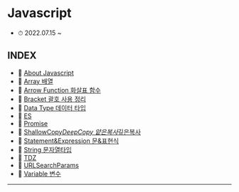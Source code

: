 # Javascript

- ⏱ 2022.07.15 ~

## INDEX

- 📌 [About Javascript](https://github.com/YooJinRa/til/tree/main/Javascript/AboutJavascript.md)
- 📌 [Array 배열](https://github.com/YooJinRa/til/blob/main/Javascript/Array.md)
- 📌 [Arrow Function 화살표 함수](https://github.com/YooJinRa/til/blob/main/Javascript/ArrowFunction.md)
- 📌 [Bracket 괄호 사용 정리](https://github.com/YooJinRa/til/blob/main/Javascript/Bracket.md)
- 📌 [Data Type 데이터 타입](https://github.com/YooJinRa/til/blob/main/Javascript/DataType.md)
- 📌 [ES](https://github.com/YooJinRa/til/tree/main/Javascript/ES.md)
- 📌 [Promise](https://github.com/YooJinRa/til/tree/main/Javascript/Promise.md)
- 📌 [ShallowCopy*DeepCopy 얕은복사*깊은복사](https://github.com/YooJinRa/til/blob/main/Javascript/ShallowCopy_DeepCopy.md)
- 📌 [Statement&Expression 문&표현식](https://github.com/YooJinRa/til/blob/main/Javascript/Statement.md)
- 📌 [String 문자열타입](https://github.com/YooJinRa/til/blob/main/Javascript/String.md)
- 📌 [TDZ](https://github.com/YooJinRa/til/blob/main/Javascript/TDZ.md)
- 📌 [URLSearchParams](https://github.com/YooJinRa/til/blob/main/Javascript/URLSearchParams.md)
- 📌 [Variable 변수](https://github.com/YooJinRa/til/blob/main/Javascript/Variable.md)

---
